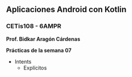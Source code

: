 ## Aplicaciones Android con Kotlin
### CETis108 - 6AMPR

**Prof. Bidkar Aragón Cárdenas**

**Prácticas de la semana 07**

- Intents
  - Explícitos
